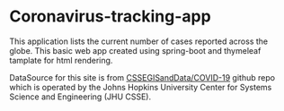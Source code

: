 # Coronavirus-tracking-app
This application lists the current number of cases reported across the globe.
This basic web app created using spring-boot and thymeleaf tamplate for html rendering.

DataSource for this site is from <a href="https://github.com/CSSEGISandData/COVID-19">CSSEGISandData/COVID-19</a> github repo which is operated by the Johns Hopkins University Center for Systems Science and Engineering (JHU CSSE).
